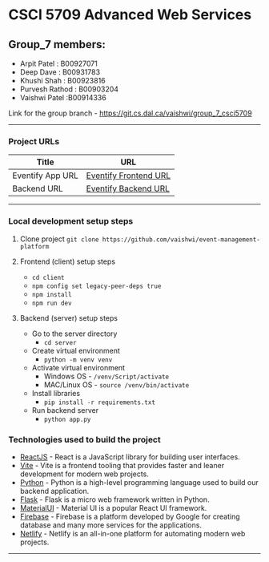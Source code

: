 # CSCI 5709 Advanced Web Services


## Group_7 members:

- Arpit Patel : B00927071
- Deep Dave : B00931783
- Khushi Shah : B00923816
- Purvesh Rathod : B00903204
- Vaishwi Patel :B00914336

Link for the group branch - https://git.cs.dal.ca/vaishwi/group_7_csci5709

---


### Project URLs

| Title              | URL                                                                                          |
|--------------------|----------------------------------------------------------------------------------------------|
| Eventify App URL   | [Eventify Frontend URL](https://enchanting-gecko-424d2c.netlify.app/)                        |
| Backend URL        | [Eventify Backend URL](https://group7-eventify.onrender.com)                                 |

---

### Local development setup steps

1. Clone project
   `git clone https://github.com/vaishwi/event-management-platform`


2. Frontend (client) setup steps
    - `cd client`
    - `npm config set legacy-peer-deps true`
    - `npm install`
    - `npm run dev`


3. Backend (server) setup steps
    - Go to the server directory
        - `cd server`
    - Create virtual environment
        - `python -m venv venv`
    - Activate virtual environment
        - Windows OS - `/venv/Script/activate`
        - MAC/Linux OS - `source /venv/bin/activate`
    - Install libraries
        - `pip install -r requirements.txt`
    - Run backend server
        - `python app.py`

### Technologies used to build the project

- [ReactJS](https://react.dev/) - React is a JavaScript library for building user interfaces.
- [Vite](https://vitejs.dev/) - Vite is a frontend tooling that provides faster and leaner development for modern web
  projects.
- [Python](https://www.python.org/) - Python is a high-level programming language used to build our backend application.
- [Flask](https://flask.palletsprojects.com/en/2.2.x/) - Flask is a micro web framework written in Python.
- [MaterialUI](https://mui.com/) - Material UI is a popular React UI framework.
- [Firebase](https://firebase.google.com/) - Firebase is a platform developed by Google for creating database and many
  more services for the applications.
- [Netlify](https://www.netlify.com/) - Netlify is an all-in-one platform for automating modern web projects.

---
